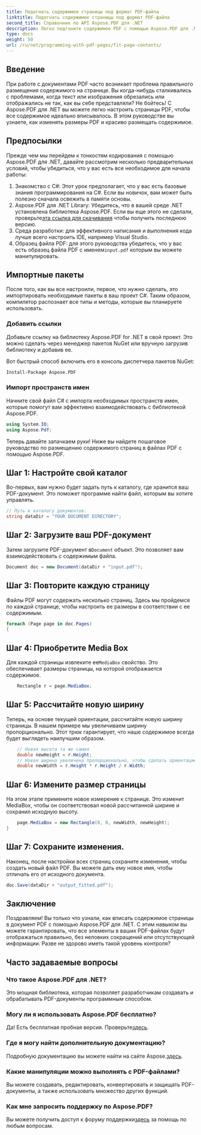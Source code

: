 ```yaml
---
title: Подогнать содержимое страницы под формат PDF-файла
linktitle: Подогнать содержимое страницы под формат PDF-файла
second_title: Справочник по API Aspose.PDF для .NET
description: Легко подгоните содержимое PDF с помощью Aspose.PDF для .NET. Это руководство предоставляет подробный пошаговый подход к достижению оптимальной компоновки страницы.
type: docs
weight: 50
url: /ru/net/programming-with-pdf-pages/fit-page-contents/
---
```

## Введение

При работе с документами PDF часто возникает проблема правильного размещения содержимого на странице. Вы когда-нибудь сталкивались с проблемами, когда текст или изображения обрезались или отображались не так, как вы себе представляли? Не бойтесь! С Aspose.PDF для .NET вы можете легко настроить страницы PDF, чтобы все содержимое идеально вписывалось. В этом руководстве вы узнаете, как изменять размеры PDF и красиво размещать содержимое.

## Предпосылки

Прежде чем мы перейдем к тонкостям кодирования с помощью Aspose.PDF для .NET, давайте рассмотрим несколько предварительных условий, чтобы убедиться, что у вас есть все необходимое для начала работы:

1. Знакомство с C#: Этот урок предполагает, что у вас есть базовые знания программирования на C#. Если вы новичок, вам может быть полезно сначала освежить в памяти основы.
2.  Aspose.PDF для .NET Library: Убедитесь, что в вашей среде .NET установлена библиотека Aspose.PDF. Если вы еще этого не сделали, проверьте[эта ссылка для скачивания](https://releases.aspose.com/pdf/net/) чтобы получить последнюю версию.
3. Среда разработки: для эффективного написания и выполнения кода лучше всего настроить IDE, например Visual Studio.
4.  Образец файла PDF: для этого руководства убедитесь, что у вас есть образец файла PDF с именем`input.pdf` которым вы можете манипулировать.

## Импортные пакеты

После того, как вы все настроили, первое, что нужно сделать, это импортировать необходимые пакеты в ваш проект C#. Таким образом, компилятор распознает все типы и методы, которые вы планируете использовать.

### Добавить ссылки

Добавьте ссылку на библиотеку Aspose.PDF for .NET в свой проект. Это можно сделать через менеджер пакетов NuGet или вручную загрузив библиотеку и добавив ее.

Вот быстрый способ включить его в консоль диспетчера пакетов NuGet:

```bash
Install-Package Aspose.PDF
```

### Импорт пространств имен

Начните свой файл C# с импорта необходимых пространств имен, которые помогут вам эффективно взаимодействовать с библиотекой Aspose.PDF.

```csharp
using System.IO;
using Aspose.Pdf;
```

Теперь давайте запачкаем руки! Ниже вы найдете пошаговое руководство по размещению содержимого страниц в файлах PDF с помощью Aspose.PDF.

## Шаг 1: Настройте свой каталог

Во-первых, вам нужно будет задать путь к каталогу, где хранится ваш PDF-документ. Это поможет программе найти файл, которым вы хотите управлять.

```csharp
// Путь к каталогу документов.
string dataDir = "YOUR DOCUMENT DIRECTORY";
```

## Шаг 2: Загрузите ваш PDF-документ

 Затем загрузите PDF-документ в`Document` объект. Это позволяет вам взаимодействовать с содержимым файла.

```csharp
Document doc = new Document(dataDir + "input.pdf");
```

## Шаг 3: Повторите каждую страницу

Файлы PDF могут содержать несколько страниц. Здесь мы пройдемся по каждой странице, чтобы настроить ее размеры в соответствии с ее содержимым.

```csharp
foreach (Page page in doc.Pages)
{
```

## Шаг 4: Приобретите Media Box

 Для каждой страницы извлеките ее`MediaBox` свойство. Это обеспечивает размеры страницы, на которой отображается содержимое.

```csharp
    Rectangle r = page.MediaBox;
```

## Шаг 5: Рассчитайте новую ширину

Теперь, на основе текущей ориентации, рассчитайте новую ширину страницы. В нашем примере мы увеличиваем ширину пропорционально. Этот трюк гарантирует, что наше содержимое всегда будет выглядеть наилучшим образом.

```csharp
    // Новая высота та же самая
    double newHeight = r.Height;
    // Новая ширина увеличена пропорционально, чтобы сделать ориентацию альбомной.
    double newWidth = r.Height * r.Height / r.Width;
```

## Шаг 6: Измените размер страницы

На этом этапе примените новое измерение к странице. Это изменит MediaBox, чтобы он соответствовал новой рассчитанной ширине и сохранил исходную высоту.

```csharp
    page.MediaBox = new Rectangle(0, 0, newWidth, newHeight);
}
```

## Шаг 7: Сохраните изменения.

Наконец, после настройки всех страниц сохраните изменения, чтобы создать новый файл PDF. Вы можете дать ему новое имя, чтобы отличать его от исходного документа.

```csharp
doc.Save(dataDir + "output_fitted.pdf");
```

## Заключение

Поздравляем! Вы только что узнали, как вписать содержимое страницы в документ PDF с помощью Aspose.PDF для .NET. С этим навыком вы можете гарантировать, что все элементы в ваших PDF-файлах будут отображаться правильно, без неловких сокращений или отсутствующей информации. Разве не здорово иметь такой уровень контроля?

## Часто задаваемые вопросы

### Что такое Aspose.PDF для .NET?
Это мощная библиотека, которая позволяет разработчикам создавать и обрабатывать PDF-документы программным способом.

### Могу ли я использовать Aspose.PDF бесплатно?
 Да! Есть бесплатная пробная версия. Проверьте[здесь](https://releases.aspose.com/).

### Где я могу найти дополнительную документацию?
 Подробную документацию вы можете найти на сайте Aspose.[здесь](https://reference.aspose.com/pdf/net/).

### Какие манипуляции можно выполнять с PDF-файлами?
Вы можете создавать, редактировать, конвертировать и защищать PDF-документы, а также использовать множество других функций.

### Как мне запросить поддержку по Aspose.PDF?
 Вы можете получить доступ к форуму поддержки[здесь](https://forum.aspose.com/c/pdf/10) за помощь по любым вопросам.